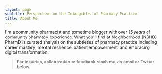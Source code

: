 ```yaml
---
layout: page
subtitle: Perspective on the Intangibles of Pharmacy Practice
title: About Me
---
```

I'm a community pharmacist and sometime blogger with over *15 years* of community pharmacy experience. What you'll find at Neighborhood (NBHD) PharmD is curated analysis on the subtleties of pharmacy practice including career mastery, mental resilience, patient empowerment, and embracing digital transformation. 

> For inquiries, collaboration or feedback reach me via email or Twitter below.